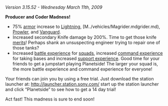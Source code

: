 _Version 3.15.52 - Wednesday March 11th, 2009_

<b>Producer and Coder Madness!</b>

- 75% [armor](../terminology/Vehicle_Armor.md) increase to
  [Lightning](../vehicles/Lightning.md), [M../vehicles/Magrider.mdgrider.md),
  [Prowler](../vehicles/Prowler.md), and [Vanguard](../vehicles/Vanguard.md).
- Increased secondary Knife damage by 200%. Time to get those knife
  [merits](../merits/Merit_Commendations.md)! Perhaps shank an unsuspecting
  engineer trying to repair one of those tanks?
- Increased [battle experience](../terminology/Battle_Experience_Points.md) for
  [squads](../terminology/Squad.md), increased
  [command experience](../terminology/Command_Experience_Points.md) for taking
  bases and increased
  [support experience](../terminology/Support_Experience_Points.md). Good time
  for your friends to get a jumpstart playing Planetside! The larger your squad
  is, the more battle experience and command experience for everyone!

Your friends can join you by using a free trial. Just download the station
launcher at: http://launcher.station.sony.com/ start up the station launcher and
click “Planetside” to see how to get a 14 day trial!

Act fast! This madness is sure to end soon!
